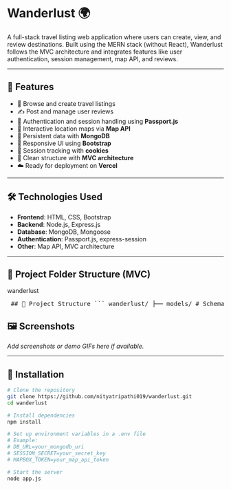 # Wanderlust 🌍

A full-stack travel listing web application where users can create, view, and review destinations. Built using the MERN stack (without React), Wanderlust follows the MVC architecture and integrates features like user authentication, session management, map API, and reviews.

---

## 🚀 Features

- 🧭 Browse and create travel listings
- ✍️ Post and manage user reviews
- 🔐 Authentication and session handling using **Passport.js**
- 📍 Interactive location maps via **Map API**
- 💾 Persistent data with **MongoDB**
- 🎨 Responsive UI using **Bootstrap**
- 🍪 Session tracking with **cookies**
- 🧱 Clean structure with **MVC architecture**
- ☁️ Ready for deployment on **Vercel**

---

## 🛠️ Technologies Used

- **Frontend**: HTML, CSS, Bootstrap
- **Backend**: Node.js, Express.js
- **Database**: MongoDB, Mongoose
- **Authentication**: Passport.js, express-session
- **Other**: Map API, MVC architecture

---
## 📁 Project Folder Structure (MVC)

wanderlust
<pre> ## 📁 Project Structure ``` wanderlust/ ├── models/ # Schemas ├── routes/ # Express routes ├── views/ # Templates ├── public/ # Static files ├── controllers/ # Logic ├── utils/ # Helpers └── app.js # Entry ``` </pre>
## 🖼️ Screenshots

_Add screenshots or demo GIFs here if available._

---

## 🧰 Installation

```bash
# Clone the repository
git clone https://github.com/nityatripathi019/wanderlust.git
cd wanderlust

# Install dependencies
npm install

# Set up environment variables in a .env file
# Example:
# DB_URL=your_mongodb_uri
# SESSION_SECRET=your_secret_key
# MAPBOX_TOKEN=your_map_api_token

# Start the server
node app.js


